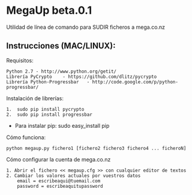 MegaUp beta.0.1
===============

Utilidad de línea de comando para SUDIR ficheros a mega.co.nz

Instrucciones (MAC/LINUX):
--------------------------

Requisitos:

	Python 2.7 - http://www.python.org/getit/
    Librería PyCrypto    - https://github.com/dlitz/pycrypto
    Librería Python-Progressbar   - http://code.google.com/p/python-progressbar/

Instalación de librerías:

    1.  sudo pip install pycrypto
    2.  sudo pip install progressbar

 * Para instalar pip: 
 	sudo easy_install pip
    

Cómo funciona:

    python megaup.py fichero1 [fichero2 fichero3 fichero4 ... ficheroN]


Cómo configurar la cuenta de mega.co.nz
	
	1. Abrir el fichero << megaup.cfg >> con cualquier editor de textos
	2. Cambiar los valores actuales por vuestros datos
		email = escribeaqui@tuemail.com
		password = escribeaquitupassword

